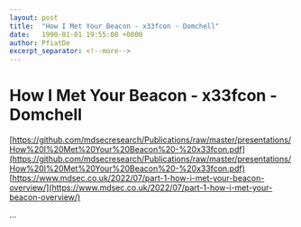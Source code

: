 ```yaml
---
layout: post
title:  "How I Met Your Beacon - x33fcon - Domchell"
date:   1990-01-01 19:55:00 +0000
author: PfiatDe
excerpt_separator: <!--more-->
---
```


# How I Met Your Beacon - x33fcon - Domchell
[https://github.com/mdsecresearch/Publications/raw/master/presentations/How%20I%20Met%20Your%20Beacon%20-%20x33fcon.pdf](https://github.com/mdsecresearch/Publications/raw/master/presentations/How%20I%20Met%20Your%20Beacon%20-%20x33fcon.pdf)
[https://www.mdsec.co.uk/2022/07/part-1-how-i-met-your-beacon-overview/](https://www.mdsec.co.uk/2022/07/part-1-how-i-met-your-beacon-overview/)

...
<!--more-->
